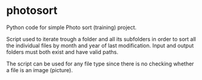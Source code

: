 # photosort
Python code for simple Photo sort (training) project.

Script used to iterate trough a folder and all its subfolders in order to sort all the individual files by month and year of last modification. Input and output folders must both exist and have valid paths.

The script can be used for any file type since there is no checking whether a file is an image (picture).
